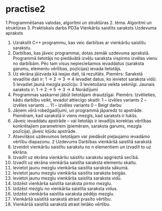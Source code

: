 # practise2

1
  Programmēšanas valodas, algoritmi un struktūras
2. tēma. Algoritmi un struktūras
3. Praktiskais darbs PD3a
Vienkāršs saistīts saraksts
Uzdevuma apraksts
1. Uzrakstīt C++ programmu, kas veic darbības ar vienkāršu saistītu sarakstu.
2. Darbības, kas jāveic programmai, dotas zemāk uzdevuma aprakstā. Programmā lietotājs no piedāvātā izvēļu saraksta vispirms izvēlas vienu no darbībām. Pēc tam visus nepieciešamos ievaddatus (saraksta garumu, elementu vērtības, pozīcijas) ievada lietotājs.
3. Uz ekrāna jāizvada kā ieejas dati, tā rezultāts. Piemērs: Sarakstā ievadītie dati ir: 1 -> 2 -> 3 -> 4 Ievadiet datus, ko ievietot saraksta vidū: 5 Ievadiet jaunā mezgla pozīciju: 3 Ievietošana veikta sekmīgi. Jaunais saraksts ir: 1 -> 2 -> 5 -> 3 -> 4
  Norādījumi
1. Programmas saskarnei jābūt lietotājam draudzīgai. Piemērs: Izvēlieties, kādu darbību veikt, ievadot attiecīgo skaitli: 1 – izvēles variants 2 – izvēles variants ... 11 – izvēles variants 0 – Beigt darbu
2. Jāņem vērā robežgadījumi, un programmā jāparedz to apstrāde. Piemēram, kad sarakstā ir viens mezgls, kad saraksts ir tukšs.
3. Jāveic ievaddatu apstrāde – vai lietotājs ir ievadījis korektas vērtības konkrētajiem parametriem (piemēram, saraksta garums, mezgla pozīcija), jāveic kļūdu apstrāde.
4. Atsevišķos uzdevumos lietotājam var piedāvāt pieļaujamo ievadāmo vērtību diapazonu.
2
  Uzdevums
Darbības vienkāršā saistītā sarakstā
1. Izveidot vienkāršu saistītu sarakstu no n elementiem un izvadīt to uz ekrāna.
2. Izvadīt uz ekrāna vienkāršu saistītu sarakstu apgrieztā secībā.
3. Izvadīt uz ekrāna vienkārša saistīta saraksta elementu skaitu.
4. Ievietot jaunu mezglu vienkārša saistīta saraksta sākumā.
5. Ievietot jaunu mezglu vienkārša saistīta saraksta beigās.
6. Ievietot jaunu mezglu vienkārša saistīta saraksta vidū.
7. Izdzēst vienkārša saistīta saraksta pirmo mezglu.
8. Izdzēst mezglu no vienkārša saistīta saraksta vidus.
9. Izdzēst vienkārša saistīta saraksta pēdējo mezglu.
10. Vienkāršā saistītā sarakstā atrast prasīto vērtību.
11. Vienkāršā saistītā sarakstā atrast lielāko vērtību.
